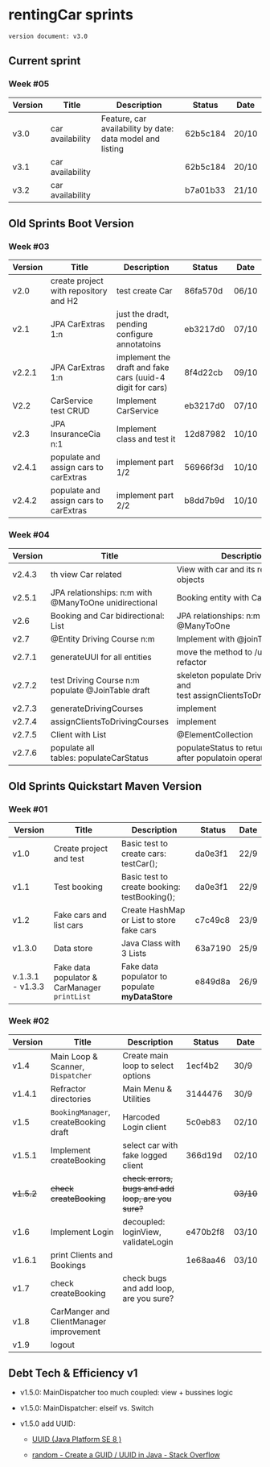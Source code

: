 # rentingCar sprints

`version document: v3.0`

## Current sprint

### Week #05

| Version | Title            | Description                                               | Status   | Date  |
| ------- | ---------------- | --------------------------------------------------------- | -------- | ----- |
| v3.0    | car availability | Feature, car availability by date: data model and listing | 62b5c184 | 20/10 |
| v3.1    | car availability |                                                           | 62b5c184 | 20/10 |
| v3.2    | car availability |                                                           | b7a01b33 | 21/10 |

## Old Sprints Boot Version

### Week #03

| Version | Title                                 | Description                                               | Status   | Date  |
| ------- | ------------------------------------- | --------------------------------------------------------- | -------- | ----- |
| v2.0    | create project with repository and H2 | test create Car                                           | 86fa570d | 06/10 |
| v2.1    | JPA CarExtras 1:n                     | just the dradt, pending configure annotatoins             | eb3217d0 | 07/10 |
| v2.2.1  | JPA CarExtras 1:n                     | implement the draft and fake cars (uuid-4 digit for cars) | 8f4d22cb | 09/10 |
| V2.2    | CarService test CRUD                  | Implement CarService                                      | eb3217d0 | 07/10 |
| v2.3    | JPA InsuranceCia n:1                  | Implement class and test it                               | 12d87982 | 10/10 |
| v2.4.1  | populate and assign cars to carExtras | implement part 1/2                                        | 56966f3d | 10/10 |
| v2.4.2  | populate and assign cars to carExtras | implement part 2/2                                        | b8dd7b9d | 10/10 |

### Week #04

| Version | Title                                                 | Description                                                            | Status   | Date  |
| ------- | ----------------------------------------------------- | ---------------------------------------------------------------------- | -------- | ----- |
| v2.4.3  | th view Car related                                   | View with car and its related objects                                  | 62b5c184 | 13/10 |
| v2.5.1  | JPA relationships: n:m with @ManyToOne unidirectional | Booking entity with Car/Client                                         | 62b5c184 | 13/10 |
| v2.6    | Booking and Car bidirectional: List<Bookings>         | JPA relationships: n:m with @ManyToOne                                 | b7a01b33 | 14/10 |
| v2.7    | @Entity Driving Course n:m                            | Implement with @joinTable                                              | bf2f0dc  | 14/10 |
| v2.7.1  | generateUUI for all entities                          | move the method to /utils and refactor                                 | 2400346d | 16/10 |
| v2.7.2  | test Driving Course n:m populate @JoinTable draft     | skeleton populate DrivingCourse and test assignClientsToDrivingCourses | dedce7d1 | 16/10 |
| v2.7.3  | generateDrivingCourses                                | implement                                                              | c12ab9cc | 16/10 |
| v2.7.4  | assignClientsToDrivingCourses                         | implement                                                              | b006f597 | 16/10 |
| v2.7.5  | Client with List<String>                              | @ElementCollection                                                     | 252f3238 | 17/10 |
| v2.7.6  | populate all tables: populateCarStatus                | populateStatus to return status after populatoin operations            | 5f4354d0 | 17/10 |

## Old Sprints Quickstart Maven Version

### Week #01

| Version          | Title                                        | Description                                      | Status  | Date |
| ---------------- | -------------------------------------------- | ------------------------------------------------ | ------- | ---- |
| v1.0             | Create project and test                      | Basic test to create cars: testCar();            | da0e3f1 | 22/9 |
| v1.1             | Test booking                                 | Basic test to create booking: testBooking();     | da0e3f1 | 22/9 |
| v1.2             | Fake cars and list cars                      | Create HashMap or List to store fake cars        | c7c49c8 | 23/9 |
| v1.3.0           | Data store                                   | Java Class with 3 Lists                          | 63a7190 | 25/9 |
| v.1.3.1 - v1.3.3 | Fake data populator & CarManager `printList` | Fake data populator to populate  **myDataStore** | e849d8a | 26/9 |

### Week #02

| Version    | Title                                   | Description                                        | Status   | Date      |
| ---------- | --------------------------------------- | -------------------------------------------------- | -------- | --------- |
| v1.4       | Main Loop & Scanner, `Dispatcher`       | Create main loop to select options                 | 1ecf4b2  | 30/9      |
| v1.4.1     | Refractor directories                   | Main Menu & Utilities                              | 3144476  | 30/9      |
| v1.5       | `BookingManager`, createBooking draft   | Harcoded Login client                              | 5c0eb83  | 02/10     |
| v1.5.1     | Implement createBooking                 | select car with fake logged client                 | 366d19d  | 02/10     |
| ~~v1.5.2~~ | ~~check createBooking~~                 | ~~check errors, bugs and add loop, are you sure?~~ |          | ~~03/10~~ |
| v1.6       | Implement Login                         | decoupled: loginView, validateLogin                | e470b2f8 | 03/10     |
| v1.6.1     | print Clients and Bookings              |                                                    | 1e68aa46 | 03/10     |
| v1.7       | check createBooking                     | check bugs and add loop, are you sure?             |          |           |
| v1.8       | CarManger and ClientManager improvement |                                                    |          |           |
| v1.9       | logout                                  |                                                    |          |           |

## Debt Tech & Efficiency v1

- v1.5.0: MainDispatcher too much coupled: view + bussines logic

- v1.5.0: MainDispatcher: elseif vs. Switch

- v1.5.0 add UUID: 
  
  - [UUID (Java Platform SE 8 )](https://docs.oracle.com/javase/8/docs/api/java/util/UUID.html)
  
  - [random - Create a GUID / UUID in Java - Stack Overflow](https://stackoverflow.com/questions/2982748/create-a-guid-uuid-in-java)
